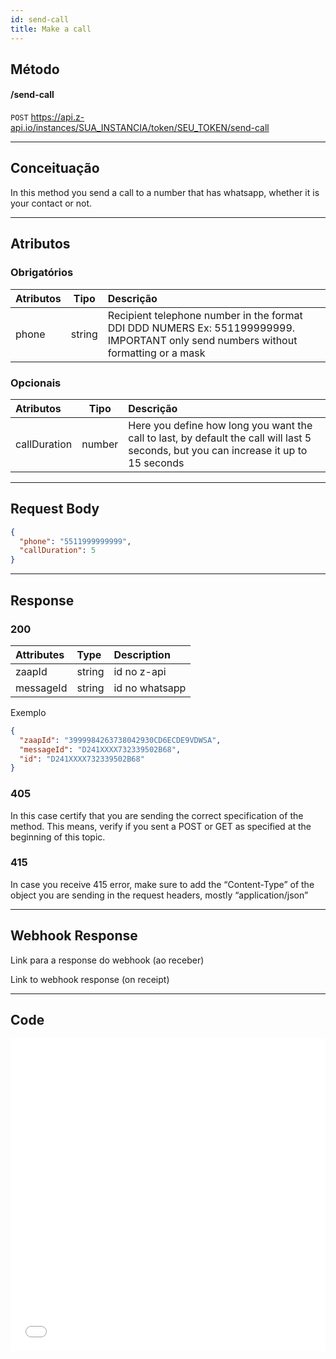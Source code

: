 ```yaml
---
id: send-call
title: Make a call
---
```


## Método

#### /send-call

`POST` https://api.z-api.io/instances/SUA_INSTANCIA/token/SEU_TOKEN/send-call

---

## Conceituação

In this method you send a call to a number that has whatsapp, whether it is your contact or not.

---

## Atributos

### Obrigatórios

| Atributos | Tipo | Descrição |
| :-- | :-: | :-- |
| phone | string | Recipient telephone number in the format DDI DDD NUMERS Ex: 551199999999. IMPORTANT only send numbers without formatting or a mask |

### Opcionais

| Atributos | Tipo | Descrição |
| :-- | :-: | :-- |
| callDuration | number | Here you define how long you want the call to last, by default the call will last 5 seconds, but you can increase it up to 15 seconds |

---

## Request Body

```json
{
  "phone": "5511999999999",
  "callDuration": 5
}
```

---

## Response

### 200

| Attributes | Type   | Description    |
| :--------- | :----- | :------------- |
| zaapId     | string | id no z-api    |
| messageId  | string | id no whatsapp |

Exemplo

```json
{
  "zaapId": "3999984263738042930CD6ECDE9VDWSA",
  "messageId": "D241XXXX732339502B68",
  "id": "D241XXXX732339502B68"
}
```

### 405

In this case certify that you are sending the correct specification of the method. This means, verify if you sent a POST or GET as specified at the beginning of this topic.

### 415

In case you receive 415 error, make sure to add the “Content-Type” of the object you are sending in the request headers, mostly “application/json”

---

## Webhook Response

Link para a response do webhook (ao receber)

Link to webhook response (on receipt)

---

## Code

<iframe src="//api.apiembed.com/?source=https://raw.githubusercontent.com/Z-API/z-api-docs/main/json-examples/send-call.json&targets=all" frameborder="0" scrolling="no" width="100%" height="500px" seamless></iframe>
